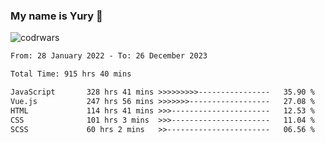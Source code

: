 ### My name is Yury 👋 
![codrwars](https://www.codewars.com/users/litury/badges/micro) 


<!--START_SECTION:waka-->

```txt
From: 28 January 2022 - To: 26 December 2023

Total Time: 915 hrs 40 mins

JavaScript       328 hrs 41 mins >>>>>>>>>----------------   35.90 %
Vue.js           247 hrs 56 mins >>>>>>>------------------   27.08 %
HTML             114 hrs 41 mins >>>----------------------   12.53 %
CSS              101 hrs 3 mins  >>>----------------------   11.04 %
SCSS             60 hrs 2 mins   >>-----------------------   06.56 %
```

<!--END_SECTION:waka-->

